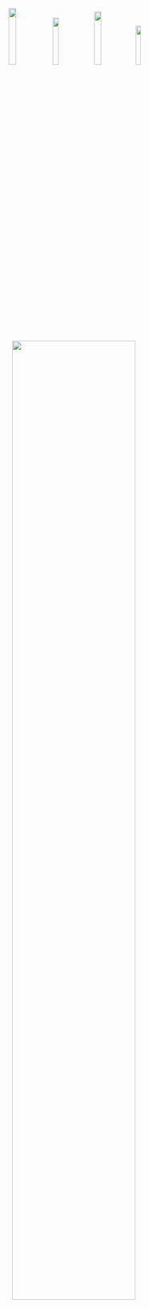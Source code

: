 <p align="center">
<a href="https://discord.gg/eVKQhnrzyg" target"blank_"><img width="17%" src="https://img.shields.io/badge/Discord%20-800c4c.svg?&style=for-the-badge&logo=discord&logoColor=fffff"></a>
<a href="https://github.com/n0xtie" target"blank_"><img width="15.5%" src="https://img.shields.io/badge/GitHub%20-800c4c.svg?&style=for-the-badge&logo=github&logoColor=5b0081"></a>
<a href="https://open.spotify.com/user/tf412hk8cywbj2qy10ke28i4m?si=5b62cc0d06234ef6" target"blank_"><img width="16.5%" src="https://img.shields.io/badge/Spotify%20-800c4c.svg?&style=for-the-badge&logo=spotify&logoColor=5b0081"></a>
<a href="https://steamcommunity.com/id/NodeJsScriptICQVISA/" target"blank_"><img width="14.16%" src="https://img.shields.io/badge/steam%20-800c4c.svg?&style=for-the-badge&logo=steam&logoColor=5b0081"></a>




<img width="70%" src="https://lanyard-profile-readme.vercel.app/api/378243205080154113?bg=ff008077&borderRadius=7px">
</div>
